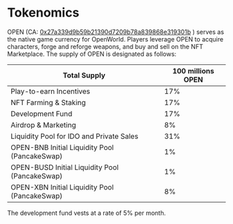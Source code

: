 # Tokenomics

OPEN (CA: [0x27a339d9b59b21390d7209b78a839868e319301b](https://bscscan.com/token/0x27a339d9b59b21390d7209b78a839868e319301b) ) serves as the native game currency for OpenWorld. Players leverage OPEN to acquire characters, forge and reforge weapons, and buy and sell on the NFT Marketplace. The supply of OPEN is designated as follows:

| Total Supply                                   | 100 millions OPEN |
| ---------------------------------------------- | ----------------- |
| Play-to-earn Incentives                        | 17%               |
| NFT Farming & Staking                          | 17%               |
| Development Fund                               | 17%               |
| Airdrop & Marketing                            | 8%                |
| Liquidity Pool for IDO and Private Sales       | 31%               |
| OPEN-BNB Initial Liquidity Pool (PancakeSwap)  | 1%                |
| OPEN-BUSD Initial Liquidity Pool (PancakeSwap) | 1%                |
| OPEN-XBN Initial Liquidity Pool (PancakeSwap)  | 8%                |

The development fund vests at a rate of 5% per month.
